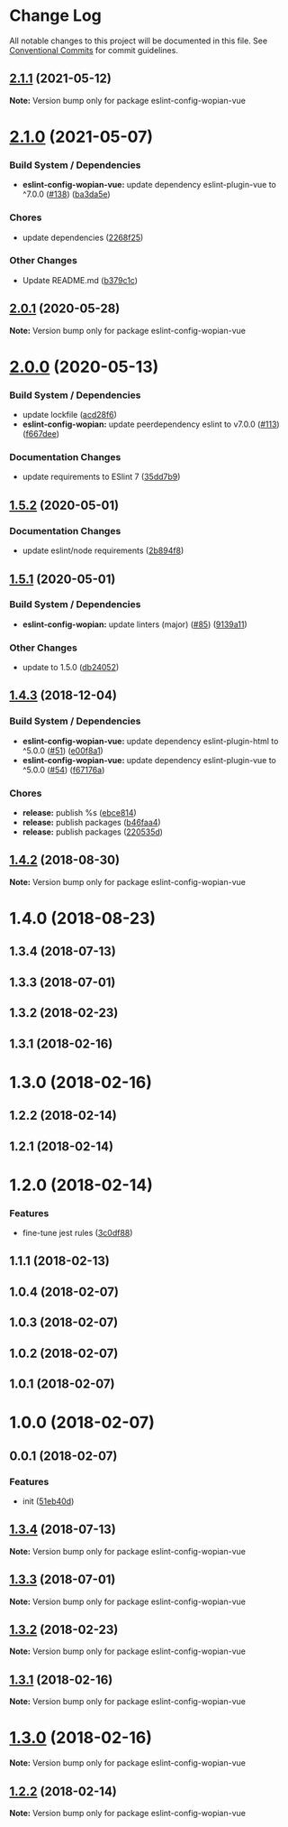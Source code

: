 # Change Log

All notable changes to this project will be documented in this file.
See [Conventional Commits](https://conventionalcommits.org) for commit guidelines.

## [2.1.1](https://github.com/wopian/eslint-config-wopian/tree/master/packages/eslint-config-wopian-vue/compare/v2.1.0...v2.1.1) (2021-05-12)

**Note:** Version bump only for package eslint-config-wopian-vue





# [2.1.0](https://github.com/wopian/eslint-config-wopian/tree/master/packages/eslint-config-wopian-vue/compare/v2.0.1...v2.1.0) (2021-05-07)


### Build System / Dependencies

* **eslint-config-wopian-vue:** update dependency eslint-plugin-vue to ^7.0.0 ([#138](https://github.com/wopian/eslint-config-wopian/tree/master/packages/eslint-config-wopian-vue/issues/138)) ([ba3da5e](https://github.com/wopian/eslint-config-wopian/tree/master/packages/eslint-config-wopian-vue/commit/ba3da5e))


### Chores

* update dependencies ([2268f25](https://github.com/wopian/eslint-config-wopian/tree/master/packages/eslint-config-wopian-vue/commit/2268f25))


### Other Changes

* Update README.md ([b379c1c](https://github.com/wopian/eslint-config-wopian/tree/master/packages/eslint-config-wopian-vue/commit/b379c1c))





## [2.0.1](https://github.com/wopian/eslint-config-wopian/tree/master/packages/eslint-config-wopian-vue/compare/v2.0.0...v2.0.1) (2020-05-28)

**Note:** Version bump only for package eslint-config-wopian-vue





# [2.0.0](https://github.com/wopian/eslint-config-wopian/tree/master/packages/eslint-config-wopian-vue/compare/v1.5.2...v2.0.0) (2020-05-13)


### Build System / Dependencies

* update lockfile ([acd28f6](https://github.com/wopian/eslint-config-wopian/tree/master/packages/eslint-config-wopian-vue/commit/acd28f6))
* **eslint-config-wopian:** update peerdependency eslint to v7.0.0 ([#113](https://github.com/wopian/eslint-config-wopian/tree/master/packages/eslint-config-wopian-vue/issues/113)) ([f667dee](https://github.com/wopian/eslint-config-wopian/tree/master/packages/eslint-config-wopian-vue/commit/f667dee))


### Documentation Changes

* update requirements to ESlint 7 ([35dd7b9](https://github.com/wopian/eslint-config-wopian/tree/master/packages/eslint-config-wopian-vue/commit/35dd7b9))





## [1.5.2](https://github.com/wopian/eslint-config-wopian/tree/master/packages/eslint-config-wopian-vue/compare/v1.5.1...v1.5.2) (2020-05-01)


### Documentation Changes

* update eslint/node requirements ([2b894f8](https://github.com/wopian/eslint-config-wopian/tree/master/packages/eslint-config-wopian-vue/commit/2b894f8))





## [1.5.1](https://github.com/wopian/eslint-config-wopian/tree/master/packages/eslint-config-wopian-vue/compare/v1.4.3...v1.5.1) (2020-05-01)


### Build System / Dependencies

* **eslint-config-wopian:** update linters (major) ([#85](https://github.com/wopian/eslint-config-wopian/tree/master/packages/eslint-config-wopian-vue/issues/85)) ([9139a11](https://github.com/wopian/eslint-config-wopian/tree/master/packages/eslint-config-wopian-vue/commit/9139a11))


### Other Changes

* update to 1.5.0 ([db24052](https://github.com/wopian/eslint-config-wopian/tree/master/packages/eslint-config-wopian-vue/commit/db24052))





## [1.4.3](https://github.com/wopian/eslint-config-wopian/tree/master/packages/eslint-config-wopian-vue/compare/v1.3.4...v1.4.3) (2018-12-04)


### Build System / Dependencies

* **eslint-config-wopian-vue:** update dependency eslint-plugin-html to ^5.0.0 ([#51](https://github.com/wopian/eslint-config-wopian/tree/master/packages/eslint-config-wopian-vue/issues/51)) ([e00f8a1](https://github.com/wopian/eslint-config-wopian/tree/master/packages/eslint-config-wopian-vue/commit/e00f8a1))
* **eslint-config-wopian-vue:** update dependency eslint-plugin-vue to ^5.0.0 ([#54](https://github.com/wopian/eslint-config-wopian/tree/master/packages/eslint-config-wopian-vue/issues/54)) ([f67176a](https://github.com/wopian/eslint-config-wopian/tree/master/packages/eslint-config-wopian-vue/commit/f67176a))


### Chores

* **release:** publish %s ([ebce814](https://github.com/wopian/eslint-config-wopian/tree/master/packages/eslint-config-wopian-vue/commit/ebce814))
* **release:** publish packages ([b46faa4](https://github.com/wopian/eslint-config-wopian/tree/master/packages/eslint-config-wopian-vue/commit/b46faa4))
* **release:** publish packages ([220535d](https://github.com/wopian/eslint-config-wopian/tree/master/packages/eslint-config-wopian-vue/commit/220535d))






## [1.4.2](https://github.com/wopian/eslint-config-wopian/tree/master/packages/eslint-config-wopian-vue/compare/eslint-config-wopian-vue@1.4.1...eslint-config-wopian-vue@1.4.2) (2018-08-30)

**Note:** Version bump only for package eslint-config-wopian-vue





<a name="1.4.0"></a>
# 1.4.0 (2018-08-23)



<a name="1.3.4"></a>
## 1.3.4 (2018-07-13)



<a name="1.3.3"></a>
## 1.3.3 (2018-07-01)



<a name="1.3.2"></a>
## 1.3.2 (2018-02-23)



<a name="1.3.1"></a>
## 1.3.1 (2018-02-16)



<a name="1.3.0"></a>
# 1.3.0 (2018-02-16)



<a name="1.2.2"></a>
## 1.2.2 (2018-02-14)



<a name="1.2.1"></a>
## 1.2.1 (2018-02-14)



<a name="1.2.0"></a>
# 1.2.0 (2018-02-14)


### Features

* fine-tune jest rules ([3c0df88](https://github.com/wopian/eslint-config-wopian/tree/master/packages/eslint-config-wopian-vue/commit/3c0df88))



<a name="1.1.1"></a>
## 1.1.1 (2018-02-13)



<a name="1.0.4"></a>
## 1.0.4 (2018-02-07)



<a name="1.0.3"></a>
## 1.0.3 (2018-02-07)



<a name="1.0.2"></a>
## 1.0.2 (2018-02-07)



<a name="1.0.1"></a>
## 1.0.1 (2018-02-07)



<a name="1.0.0"></a>
# 1.0.0 (2018-02-07)



<a name="0.0.1"></a>
## 0.0.1 (2018-02-07)


### Features

* init ([51eb40d](https://github.com/wopian/eslint-config-wopian/tree/master/packages/eslint-config-wopian-vue/commit/51eb40d))





<a name="1.3.4"></a>
## [1.3.4](https://github.com/wopian/eslint-config-wopian/tree/master/packages/eslint-config-wopian-vue/compare/v1.3.3...v1.3.4) (2018-07-13)




**Note:** Version bump only for package eslint-config-wopian-vue

<a name="1.3.3"></a>
## [1.3.3](https://github.com/wopian/eslint-config-wopian/tree/master/packages/eslint-config-wopian-vue/compare/v1.3.2...v1.3.3) (2018-07-01)




**Note:** Version bump only for package eslint-config-wopian-vue

<a name="1.3.2"></a>
## [1.3.2](https://github.com/wopian/eslint-config-wopian/tree/master/packages/eslint-config-wopian-vue/compare/v1.3.1...v1.3.2) (2018-02-23)




**Note:** Version bump only for package eslint-config-wopian-vue

<a name="1.3.1"></a>
## [1.3.1](https://github.com/wopian/eslint-config-wopian/tree/master/packages/eslint-config-wopian-vue/compare/v1.3.0...v1.3.1) (2018-02-16)




**Note:** Version bump only for package eslint-config-wopian-vue

<a name="1.3.0"></a>
# [1.3.0](https://github.com/wopian/eslint-config-wopian/tree/master/packages/eslint-config-wopian-vue/compare/v1.2.2...v1.3.0) (2018-02-16)




**Note:** Version bump only for package eslint-config-wopian-vue

<a name="1.2.2"></a>
## [1.2.2](https://github.com/wopian/eslint-config-wopian/tree/master/packages/eslint-config-wopian-vue/compare/v1.2.1...v1.2.2) (2018-02-14)




**Note:** Version bump only for package eslint-config-wopian-vue
